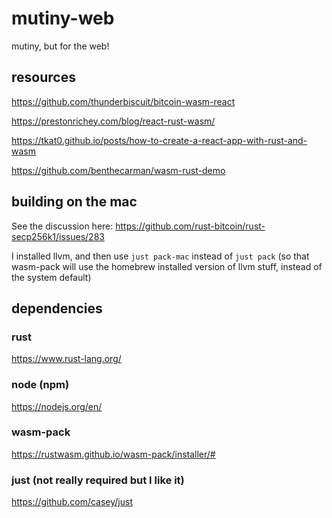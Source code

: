 # mutiny-web

mutiny, but for the web!

## resources

https://github.com/thunderbiscuit/bitcoin-wasm-react

https://prestonrichey.com/blog/react-rust-wasm/

https://tkat0.github.io/posts/how-to-create-a-react-app-with-rust-and-wasm

https://github.com/benthecarman/wasm-rust-demo

## building on the mac

See the discussion here:
https://github.com/rust-bitcoin/rust-secp256k1/issues/283

I installed llvm, and then use `just pack-mac` instead of `just pack` (so that wasm-pack will use the homebrew installed version of llvm stuff, instead of the system default)

## dependencies

### rust

https://www.rust-lang.org/

### node (npm)

https://nodejs.org/en/

### wasm-pack

https://rustwasm.github.io/wasm-pack/installer/#

### just (not really required but I like it)

https://github.com/casey/just
